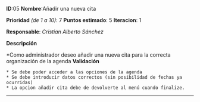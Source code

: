 **ID**:05 **Nombre**:Añadir una nueva cita

**Prioridad** *(de 1 a 10)*: 7 **Puntos estimado**: 5 **Iteracion**: 1

**Responsable**: *Cristian Alberto Sánchez*

**Descripción**

  *Como administrador deseo añadir una nueva cita para la correcta organización de la agenda
**Validación**

	* Se debe poder acceder a las opciones de la agenda
	* Se debe introducir datos correctos (sin posibilidad de fechas ya ocurridas)
	* La opcion añadir cita debe de devolverte al menú cuando finalize.

---

